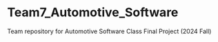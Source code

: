 # Team7_Automotive_Software
Team repository for Automotive Software Class Final Project (2024 Fall)
